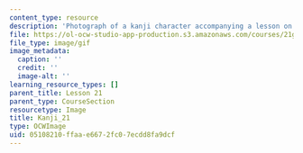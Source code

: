 ```yaml
---
content_type: resource
description: 'Photograph of a kanji character accompanying a lesson on Japanese. '
file: https://ol-ocw-studio-app-production.s3.amazonaws.com/courses/21g-504-japanese-iv-spring-2009/05108210ffaae6672fc07ecdd8fa9dcf_Kanji_21.gif
file_type: image/gif
image_metadata:
  caption: ''
  credit: ''
  image-alt: ''
learning_resource_types: []
parent_title: Lesson 21
parent_type: CourseSection
resourcetype: Image
title: Kanji_21
type: OCWImage
uid: 05108210-ffaa-e667-2fc0-7ecdd8fa9dcf
---
```

